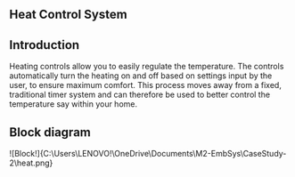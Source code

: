 ## Heat Control System

## Introduction
Heating controls allow you to easily regulate the temperature. The controls automatically turn the heating on and off based on
settings input by the user, to ensure maximum comfort. This process moves away from a fixed, traditional timer system and can therefore be used to better control the temperature say within your home.

## Block diagram
![Block!]{C:\Users\LENOVO!\OneDrive\Documents\M2-EmbSys\CaseStudy-2\heat.png}
